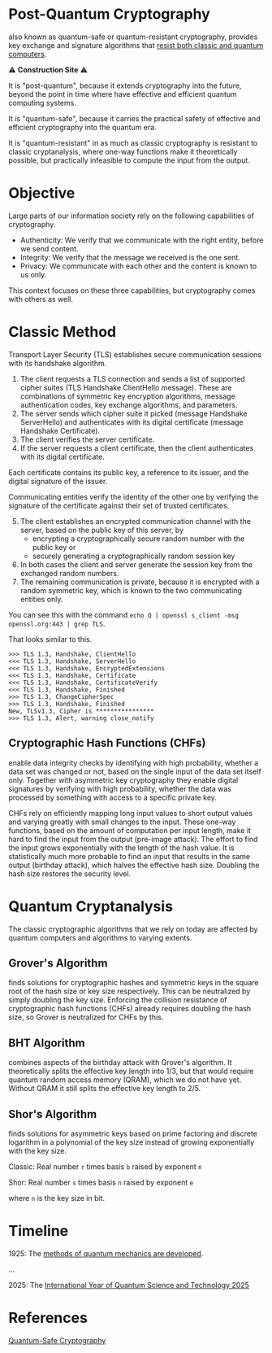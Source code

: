 # Post-Quantum Cryptography

also known as quantum-safe or quantum-resistant cryptography,
provides key exchange and signature algorithms that [resist both classic and quantum computers](https://www.etsi.org/technologies/quantum-safe-cryptography).

⚠️ **Construction Site** ⚠️

It is "post-quantum", because it extends cryptography into the future,
beyond the point in time where have effective and efficient quantum computing systems.

It is "quantum-safe", because it carries the practical safety of effective and efficient cryptography into the quantum era.

It is "quantum-resistant" in as much as classic cryptography is resistant to classic cryptanalysis, where one-way functions make it theoretically possible, but practically infeasible to compute the input from the output.

# Objective

Large parts of our information society rely on the following capabilities of cryptography.

- Authenticity: We verify that we communicate with the right entity, before we send content.
- Integrity: We verify that the message we received is the one sent.
- Privacy: We communicate with each other and the content is known to us only.

This context focuses on these three capabilities,
but cryptography comes with others as well.

# Classic Method

Transport Layer Security (TLS) establishes secure communication sessions
with its handshake algorithm.

1. The client requests a TLS connection and sends a list of supported cipher suites (TLS Handshake ClientHello message). These are combinations of symmetric key encryption algorithms, message authentication codes, key exchange algorithms, and parameters.
2. The server sends which cipher suite it picked (message Handshake ServerHello) and authenticates with its digital certificate (message Handshake Certificate).
3. The client verifies the server certificate.
4. If the server requests a client certificate,
then the client authenticates with its digital certificate.

Each certificate contains its public key, a reference to its issuer,
and the digital signature of the issuer.

Communicating entities verify the identity of the other one by verifying the signature of the certificate against their set of trusted certificates.

5. The client establishes an encrypted communication channel with the server, based on the public key of this server, by
    - encrypting a cryptographically secure random number with the public key or
    - securely generating a cryptographically random session key
6. In both cases the client and server generate the session key from the exchanged random numbers.
7. The remaining communication is private, because it is encrypted with a random symmetric key, which is known to the two communicating entities only.

You can see this with the command
`echo Q | openssl s_client -msg openssl.org:443 | grep TLS`.

That looks similar to this.
```
>>> TLS 1.3, Handshake, ClientHello
<<< TLS 1.3, Handshake, ServerHello
<<< TLS 1.3, Handshake, EncryptedExtensions
<<< TLS 1.3, Handshake, Certificate
<<< TLS 1.3, Handshake, CertificateVerify
<<< TLS 1.3, Handshake, Finished
>>> TLS 1.3, ChangeCipherSpec
>>> TLS 1.3, Handshake, Finished
New, TLSv1.3, Cipher is ****************
>>> TLS 1.3, Alert, warning close_notify
```

## Cryptographic Hash Functions (CHFs)

enable data integrity checks by identifying with high probability,
whether a data set was changed or not,
based on the single input of the data set itself only.
Together with asymmetric key cryptography they enable digital signatures
by verifying with high probability,
whether the data was processed by something with access to a specific private key.

CHFs rely on efficiently mapping long input values to short output values
and varying greatly with small changes to the input.
These one-way functions, based on the amount of computation per input length, make it hard to find the input from the output (pre-image attack).
The effort to find the input grows exponentially with the length of the hash value.
It is statistically much more probable to find an input that results in the same output (birthday attack), which halves the effective hash size.
Doubling the hash size restores the security level.

# Quantum Cryptanalysis

The classic cryptographic algorithms that we rely on today are affected by
quantum computers and algorithms to varying extents.

## Grover's Algorithm

finds solutions for cryptographic hashes and symmetric keys in the square root of the hash size or key size respectively.
This can be neutralized by simply doubling the key size.
Enforcing the collision resistance of cryptographic hash functions (CHFs) already requires doubling the hash size, so Grover is neutralized for CHFs by this.

## BHT Algorithm

combines aspects of the birthday attack with Grover's algorithm.
It theoretically splits the effective key length into 1/3,
but that would require quantum random access memory (QRAM),
which we do not have yet.
Without QRAM it still splits the effective key length to 2/5.

## Shor's Algorithm

finds solutions for asymmetric keys based on prime factoring and discrete logarithm in a polynomial of the key size instead of growing exponentially with the key size.

Classic: Real number `r` times basis `b` raised by exponent `n`

Shor: Real number `s` times basis `n` raised by exponent `e`

where `n` is the key size in bit.

# Timeline

1925: The [methods of quantum mechanics are developed](https://documents.un.org/doc/undoc/ltd/n24/131/80/pdf/n2413180.pdf).

...

2025: The [International Year of Quantum Science and Technology 2025](https://quantum2025.org/)

# References

[Quantum-Safe Cryptography](https://learning.quantum.ibm.com/course/practical-introduction-to-quantum-safe-cryptography/quantum-safe-cryptography)
